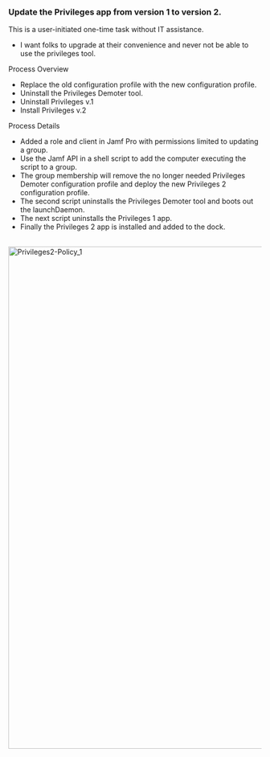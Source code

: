 ### Update the Privileges app from version 1 to version 2. ###

This is a user-initiated one-time task without IT assistance.
- I want folks to upgrade at their convenience and never not be able to use the privileges tool.

Process Overview
- Replace the old configuration profile with the new configuration profile.
- Uninstall the Privileges Demoter tool.
- Uninstall Privileges v.1
- Install Privileges v.2

Process Details
- Added a role and client in Jamf Pro with permissions limited to updating a group.
- Use the Jamf API in a shell script to add the computer executing the script to a group. 
- The group membership will remove the no longer needed Privileges Demoter configuration profile and deploy the new Privileges 2 configuration profile. 
- The second script uninstalls the Privileges Demoter tool and boots out the launchDaemon.
- The next script uninstalls the Privileges 1 app. 
- Finally the Privileges 2 app is installed and added to the dock.
<br>
<img width="1000"  alt="Privileges2-Policy_1" src="https://github.com/user-attachments/assets/67fb75c4-7c63-4bc8-be3b-25bc9a8d17f4">

